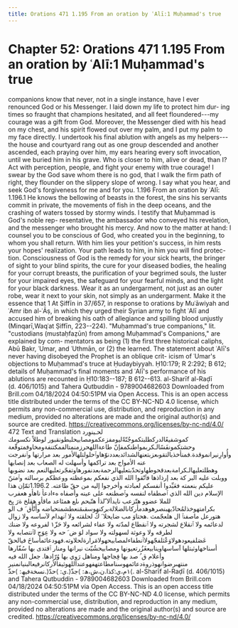 ```yaml
---
title: Orations 471 1.195 From an oration by ʿAlī:1 Muḥammad's true
---
```

# Chapter 52: Orations 471 1.195 From an oration by ʿAlī:1 Muḥammad's true
companions know that never, not in a single instance, have I ever
renounced God or his Messenger. I laid down my life to protect him dur-
ing times so fraught that champions hesitated, and all feet
floundered---my courage was a gift from God. Moreover, the Messenger
died with his head on my chest, and his spirit flowed out over my palm,
and I put my palm to my face directly. I undertook his final ablution
with angels as my helpers---the house and courtyard rang out as one
group descended and another ascended, each praying over him, my ears
hearing every soft invocation, until we buried him in his grave. Who is
closer to him, alive or dead, than I? Act with perception, people, and
fight your enemy with true courage! I swear by the God save whom there
is no god, that I walk the firm path of right, they flounder on the
slippery slope of wrong. I say what you hear, and seek God's forgiveness
for me and for you. 1.196 From an oration by ʿAlī: 1.196.1 He knows the
bellowing of beasts in the forest, the sins his servants commit in
private, the movements of fish in the deep oceans, and the crashing of
waters tossed by stormy winds. I testify that Muḥammad is God's noble
rep- resentative, the ambassador who conveyed his revelation, and the
messenger who brought his mercy. And now to the matter at hand: I
counsel you to be conscious of God, who created you in the beginning, to
whom you shall return. With him lies your petition's success, in him
rests your hopes' realization. Your path leads to him, in him you will
find protec- tion. Consciousness of God is the remedy for your sick
hearts, the bringer of sight to your blind spirits, the cure for your
diseased bodies, the healing for your corrupt breasts, the purification
of your begrimed souls, the luster for your impaired eyes, the safeguard
for your fearful minds, and the light for your black darkness. Wear it
as an undergarment, not just as an outer robe, wear it next to your
skin, not simply as an undergarment. Make it the essence that 1 At
Ṣiffīn in 37/657, in response to orations by Muʿāwiyah and ʿAmr ibn
al-ʿĀṣ, in which they urged their Syrian army to fight ʿAlī and accused
him of breaking his oath of allegiance and spilling blood unjustly
(Minqarī,Waqʿat Ṣiffīn, 223--224). "Muḥammad's true companions," lit.
"custodians (mustaḥfaẓūn) from among Muḥammad's Companions," are
explained by com- mentators as being (1) the first three historical
caliphs, Abū Bakr, ʿUmar, and ʿUthmān, or (2) the learned. The statement
about ʿAlī's never having disobeyed the Prophet is an oblique crit-
icism of ʿUmar's objections to Muḥammad's truce at Ḥudaybiyyah. Ḥ10:179;
R 2:292; B 612; details of Muḥammad's final moments and ʿAlī's
performance of his ablutions are recounted in Ḥ10:183--187; B 612--613.
al-Sharīf al-Raḍī (d. 406/1015) and Tahera Qutbuddin - 9789004682603
Downloaded from Brill.com 04/18/2024 04:50:51PM via Open Access. This is
an open access title distributed under the terms of the CC BY-NC-ND 4.0
license, which permits any non-commercial use, distribution, and
reproduction in any medium, provided no alterations are made and the
original author(s) and source are credited.
https://creativecommons.org/licenses/by-nc-nd/4.0/ 472 Text and
Translation لحـينوِرد كموشفيعًالدركطلبتكموجُنّةًليومفزعكمومصابيحلبطونقبور
لوطلاً نكسومك وحشتكمونفَسًالـكربمواطنكمفإنّ
طاعةاللهحرزمنمتالفمكتنفةومخاوفمتوقّعة
وأُوارِنيرانموقدة.فمنأخذبالتقوىعزبتعنهالشدائدبعددنوّهاوٱحلولتلهالأمور بعد
مرارتها وٱنفرجت عنه الأمواج بعد تراكمها وأسهلت له الصعاب بعد إنصابها
وهطلتعليهالـكرامةبعدقحوطهاوتحدّبتعليهالرحمةبعدنفورهاوتفجّرتعليهالنعم بعد
نضوبها ووبلت عليه البر كة بعد إرذاذها فٱتّقوا الله الذي نفعكم بموعظته
ووعظكم برسالته وٱمتنّ عليكم بنعمته فعَبِّدوا أنفسكم لعبادته وأخرجوا إليه من
حقّ طاعته. 1.196.2ثمّإن هذا الإسلام دين الله الذي ٱصطفاه لنفسه وٱصطنعه على
عينه وأصفاه هءادعأ ناهأو هعفرب للملا عضوو هتّزعب نايدألا ّلذأ هتّبحم ىلع
همئاعد ماقأو هقلخ ةرَ يِخ
بكرامتهوخذلمُحادّيهبنصرهوهدمأركانالضلالةبركنهوسقىمَنعطشمنحياضه وأَتْأَق َ ف
الو هتورعل ماصفنٱ ال هلعجّمث .هحتاوَ مب ضايحلا َ كّ لحلقته ولا ٱنهدام
لآساسه ولا زوال لدعائمه ولا ٱنقلاع لشجرته ولا ٱنقطاع لمدّته ولا عفاء
لشرائعه ولا حَزّ١ لفروعه ولا ضنك لطرقه ولا وعوثة لسهولته ولا سواد لوَ ض َ
حه ولا عِوَج لٱنتصابه ولا
عَصَلفيعودهولاوَعْثلفجّهولاٱنطفاءلمصابيحهولامَرارةلحلاوته.فهودعائمأساخَ فيالحقّ
أسناخهاوثبتلها آساسهاوينابيعغَزُرتعيونها ومصابيحشُبّت نيرانها ومنار ٱقتدى
بها سُفّارها وأعلام ق ُ صد بها فِجاجها ومناهل رَوِي بها وُرّادها. جعل الله فيه
منتهىرضوانهوذروةدعائمهوسنامطاعتهفهوعنداللهوثيقالأركانرفيعالبنيانمنير
١م،ي:كذا.ن،ش،ھ: ⟩جذّ⟨.ي: ⟩حدّ⟨.نسخةفيھ: ⟩حذّ⟨. al-Sharīf al-Raḍī
(d. 406/1015) and Tahera Qutbuddin - 9789004682603 Downloaded from
Brill.com 04/18/2024 04:50:51PM via Open Access. This is an open access
title distributed under the terms of the CC BY-NC-ND 4.0 license, which
permits any non-commercial use, distribution, and reproduction in any
medium, provided no alterations are made and the original author(s) and
source are credited. https://creativecommons.org/licenses/by-nc-nd/4.0/